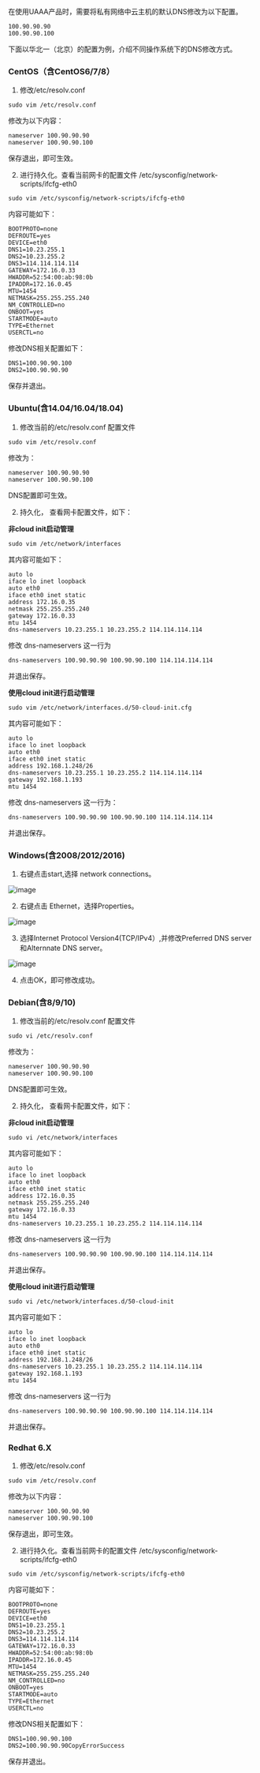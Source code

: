 在使用UAAA产品时，需要将私有网络中云主机的默认DNS修改为以下配置。

```Plain
100.90.90.90
100.90.90.100
```

下面以华北一（北京）的配置为例，介绍不同操作系统下的DNS修改方式。

### **CentOS（含CentOS6/7/8）**

1. 修改/etc/resolv.conf 

```Plain
sudo vim /etc/resolv.conf
```

修改为以下内容：

```Plain
nameserver 100.90.90.90
nameserver 100.90.90.100
```

保存退出，即可生效。

2. 进行持久化。查看当前网卡的配置文件 /etc/sysconfig/network-scripts/ifcfg-eth0

```Plain
sudo vim /etc/sysconfig/network-scripts/ifcfg-eth0
```

内容可能如下：

```Plain
BOOTPROTO=none
DEFROUTE=yes
DEVICE=eth0
DNS1=10.23.255.1
DNS2=10.23.255.2
DNS3=114.114.114.114
GATEWAY=172.16.0.33
HWADDR=52:54:00:ab:98:0b
IPADDR=172.16.0.45
MTU=1454
NETMASK=255.255.255.240
NM_CONTROLLED=no
ONBOOT=yes
STARTMODE=auto
TYPE=Ethernet
USERCTL=no
```

修改DNS相关配置如下：

```Plain
DNS1=100.90.90.100
DNS2=100.90.90.90
```

保存并退出。

### **Ubuntu(含14.04/16.04/18.04)**

1. 修改当前的/etc/resolv.conf 配置文件

```Plain
sudo vim /etc/resolv.conf
```

修改为：

```Plain
nameserver 100.90.90.90
nameserver 100.90.90.100
```

DNS配置即可生效。

2. 持久化， 查看网卡配置文件，如下：

**非cloud init启动管理**

```Plain
sudo vim /etc/network/interfaces
```

其内容可能如下：

```Plain
auto lo
iface lo inet loopback
auto eth0
iface eth0 inet static
address 172.16.0.35
netmask 255.255.255.240
gateway 172.16.0.33
mtu 1454
dns-nameservers 10.23.255.1 10.23.255.2 114.114.114.114
```

修改 dns-nameservers 这一行为

```Plain
dns-nameservers 100.90.90.90 100.90.90.100 114.114.114.114
```

并退出保存。

**使用cloud init进行启动管理**

```Plain
sudo vim /etc/network/interfaces.d/50-cloud-init.cfg
```

其内容可能如下：

```Plain
auto lo
iface lo inet loopback
auto eth0
iface eth0 inet static
address 192.168.1.248/26
dns-nameservers 10.23.255.1 10.23.255.2 114.114.114.114
gateway 192.168.1.193
mtu 1454
```

修改 dns-nameservers 这一行为：

```Plain
dns-nameservers 100.90.90.90 100.90.90.100 114.114.114.114
```

并退出保存。

### Windows(含2008/2012/2016)

1. 右键点击start,选择 network connections。

![image](/images/1.png)

2. 右键点击 Ethernet，选择Properties。

![image](/images/2.png)

3. 选择Internet Protocol Version4(TCP/IPv4）,并修改Preferred DNS server和Alternnate DNS server。

![image](/images/3.png)

4. 点击OK，即可修改成功。

### Debian(含8/9/10)

1. 修改当前的/etc/resolv.conf 配置文件

```Plain
sudo vi /etc/resolv.conf
```

修改为：

```Plain
nameserver 100.90.90.90
nameserver 100.90.90.100
```

DNS配置即可生效。

2. 持久化， 查看网卡配置文件，如下：

**非cloud init启动管理**

```Plain
sudo vi /etc/network/interfaces
```

其内容可能如下：

```Plain
auto lo
iface lo inet loopback
auto eth0
iface eth0 inet static
address 172.16.0.35
netmask 255.255.255.240
gateway 172.16.0.33
mtu 1454
dns-nameservers 10.23.255.1 10.23.255.2 114.114.114.114
```

修改 dns-nameservers 这一行为

```Plain
dns-nameservers 100.90.90.90 100.90.90.100 114.114.114.114
```

并退出保存。

**使用cloud init进行启动管理**

```Plain
sudo vi /etc/network/interfaces.d/50-cloud-init
```

其内容可能如下：

```Plain
auto lo
iface lo inet loopback
auto eth0
iface eth0 inet static
address 192.168.1.248/26
dns-nameservers 10.23.255.1 10.23.255.2 114.114.114.114
gateway 192.168.1.193
mtu 1454
```

修改 dns-nameservers 这一行为

```Plain
dns-nameservers 100.90.90.90 100.90.90.100 114.114.114.114
```

并退出保存。

### Redhat 6.X

1. 修改/etc/resolv.conf 

```Plain
sudo vim /etc/resolv.conf
```

修改为以下内容：

```Plain
nameserver 100.90.90.90
nameserver 100.90.90.100
```

保存退出，即可生效。

2. 进行持久化。查看当前网卡的配置文件 /etc/sysconfig/network-scripts/ifcfg-eth0

```Plain
sudo vim /etc/sysconfig/network-scripts/ifcfg-eth0
```

内容可能如下：

```Plain
BOOTPROTO=none
DEFROUTE=yes
DEVICE=eth0
DNS1=10.23.255.1
DNS2=10.23.255.2
DNS3=114.114.114.114
GATEWAY=172.16.0.33
HWADDR=52:54:00:ab:98:0b
IPADDR=172.16.0.45
MTU=1454
NETMASK=255.255.255.240
NM_CONTROLLED=no
ONBOOT=yes
STARTMODE=auto
TYPE=Ethernet
USERCTL=no
```

修改DNS相关配置如下：

```Plain
DNS1=100.90.90.100
DNS2=100.90.90.90CopyErrorSuccess
```

保存并退出。
